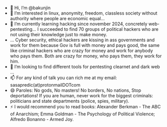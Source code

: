 - 👋 Hi, I’m @bakunjin
- 👀 I’m interested in linux, anonymity, freedom, classless society without authority where people are economic equal...
- 🌱 I’m currently learning hacking since november 2024, concretely web-pentesting... I succeeded to find 70 groups of political hackers who are not using their knowledge just to make money.
- ... Cyber security, ethical hackers are kissing in ass governments and work for them because Gov is full with money and pays good, the same like criminal hackers who are crazy for money and work for anybody who pays them. Both are crazy for money, who pays them, they work for him. 
- 💞️ I’m looking to find different tools for pentesting clearnet and dark web ...
- 📫 For any kind of talk you can rich me at my email: sasapredic(at)protonmailDOTcom
- 😄 Paroles: No gods, No masters! No borders, No nations, Stop deportations! If you are human, never work for the biggest criminals: politicians and state departments (police, spies, military). 
- ⚡ I would recommend you to read books: Alexander Berkman - The ABC of Anarchism; Emma Goldman - The Psychology of Political Violence; Alfredo Bonanno - Armed Joy.

<!---
bakunjin/bakunjin is a ✨ special ✨ repository because its `README.md` (this file) appears on your GitHub profile.
You can click the Preview link to take a look at your changes.
--->
